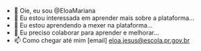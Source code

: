 - 👋 Oie, eu sou @EloaMariana
- 👀 Eu estou interessada em aprender mais sobre a plataforma...
- 🌱 Eu estou aprendendo a mexer na plataforma...
- 💞️ Eu preciso colaborar para aprender e melhorar...
- 📫 Como chegar até mim [email] eloa.jesus@escola.pr.gov.br
